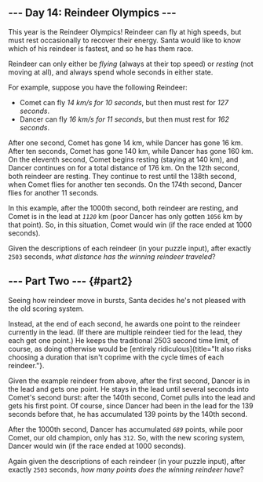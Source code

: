 ## \-\-- Day 14: Reindeer Olympics \-\--

This year is the Reindeer Olympics! Reindeer can fly at high speeds, but
must rest occasionally to recover their energy. Santa would like to know
which of his reindeer is fastest, and so he has them race.

Reindeer can only either be *flying* (always at their top speed) or
*resting* (not moving at all), and always spend whole seconds in either
state.

For example, suppose you have the following Reindeer:

-   Comet can fly *14 km/s for 10 seconds*, but then must rest for *127
    seconds*.
-   Dancer can fly *16 km/s for 11 seconds*, but then must rest for *162
    seconds*.

After one second, Comet has gone 14 km, while Dancer has gone 16 km.
After ten seconds, Comet has gone 140 km, while Dancer has gone 160 km.
On the eleventh second, Comet begins resting (staying at 140 km), and
Dancer continues on for a total distance of 176 km. On the 12th second,
both reindeer are resting. They continue to rest until the 138th second,
when Comet flies for another ten seconds. On the 174th second, Dancer
flies for another 11 seconds.

In this example, after the 1000th second, both reindeer are resting, and
Comet is in the lead at *`1120`* km (poor Dancer has only gotten `1056`
km by that point). So, in this situation, Comet would win (if the race
ended at 1000 seconds).

Given the descriptions of each reindeer (in your puzzle input), after
exactly `2503` seconds, *what distance has the winning reindeer
traveled*?

## \-\-- Part Two \-\-- {#part2}

Seeing how reindeer move in bursts, Santa decides he\'s not pleased with
the old scoring system.

Instead, at the end of each second, he awards one point to the reindeer
currently in the lead. (If there are multiple reindeer tied for the
lead, they each get one point.) He keeps the traditional 2503 second
time limit, of course, as doing otherwise would be [entirely
ridiculous]{title="It also risks choosing a duration that isn't coprime with the cycle times of each reindeer."}.

Given the example reindeer from above, after the first second, Dancer is
in the lead and gets one point. He stays in the lead until several
seconds into Comet\'s second burst: after the 140th second, Comet pulls
into the lead and gets his first point. Of course, since Dancer had been
in the lead for the 139 seconds before that, he has accumulated 139
points by the 140th second.

After the 1000th second, Dancer has accumulated *`689`* points, while
poor Comet, our old champion, only has `312`. So, with the new scoring
system, Dancer would win (if the race ended at 1000 seconds).

Again given the descriptions of each reindeer (in your puzzle input),
after exactly `2503` seconds, *how many points does the winning reindeer
have*?
